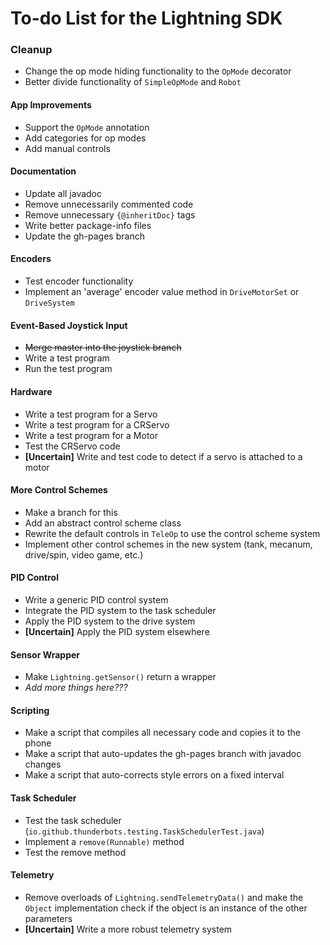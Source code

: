 # To-do List for the Lightning SDK

### Cleanup
* Change the op mode hiding functionality to the `OpMode` decorator
* Better divide functionality of `SimpleOpMode` and `Robot`

#### App Improvements
* Support the `OpMode` annotation
* Add categories for op modes
* Add manual controls

#### Documentation
* Update all javadoc
* Remove unnecessarily commented code
* Remove unnecessary `{@inheritDoc}` tags
* Write better package-info files
* Update the gh-pages branch

#### Encoders
* Test encoder functionality
* Implement an 'average' encoder value method in `DriveMotorSet` or `DriveSystem`

#### Event-Based Joystick Input
* ~~Merge master into the joystick branch~~
* Write a test program
* Run the test program

#### Hardware
* Write a test program for a Servo
* Write a test program for a CRServo
* Write a test program for a Motor
* Test the CRServo code
* __[Uncertain]__ Write and test code to detect if a servo is attached to a motor

#### More Control Schemes
* Make a branch for this
* Add an abstract control scheme class
* Rewrite the default controls in `TeleOp` to use the control scheme system
* Implement other control schemes in the new system (tank, mecanum, drive/spin, video game, etc.)

#### PID Control
* Write a generic PID control system
* Integrate the PID system to the task scheduler
* Apply the PID system to the drive system
* __[Uncertain]__ Apply the PID system elsewhere

#### Sensor Wrapper
* Make `Lightning.getSensor()` return a wrapper
* _Add more things here???_

#### Scripting
* Make a script that compiles all necessary code and copies it to the phone
* Make a script that auto-updates the gh-pages branch with javadoc changes
* Make a script that auto-corrects style errors on a fixed interval

#### Task Scheduler
* Test the task scheduler (`io.github.thunderbots.testing.TaskSchedulerTest.java`)
* Implement a `remove(Runnable)` method
* Test the remove method

#### Telemetry
* Remove overloads of `Lightning.sendTelemetryData()` and make the `Object` implementation check if the object is an instance of the other parameters
* __[Uncertain]__ Write a more robust telemetry system
